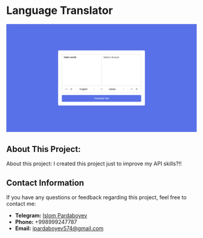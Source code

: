 # Language Translator

![Screenshot](./screenshot.png)

## About This Project:
About this project: I created this project just to improve my API skills?!!

## Contact Information

If you have any questions or feedback regarding this project, feel free to contact me:

- **Telegram:** [Islom Pardaboyev](https://t.me/IslomPardaboyev)
- **Phone:** +998999247787
- **Email:** ipardaboyev574@gmail.com
